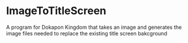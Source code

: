 # ImageToTitleScreen
 A program for Dokapon Kingdom that takes an image and generates the image files needed to replace the existing title screen bakcground
